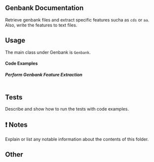 Genbank Documentation
-------------------------
Retrieve genbank files and extract specific features sucha as `cds` or `aa`. Also,
write the features to text files.


Usage
-----

The main class under Genbank is `Genbank`.

#### Code Examples

##### Perform Genbank Feature Extraction

``` python

```


Tests
-----

Describe and show how to run the tests with code examples.

:exclamation: Notes
-------------------

Explain or list any notable information about the contents of this folder.

Other
-----
